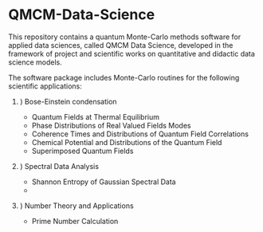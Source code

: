 # QMCM-Data-Science

This repository contains a quantum Monte-Carlo methods software for applied data sciences, called QMCM Data Science, 
developed in the framework of project and scientific works on quantitative and didactic data science models.

The software package includes Monte-Carlo routines for the following scientific applications:

1. ) Bose-Einstein condensation 
    
    - Quantum Fields at Thermal Equilibrium
    - Phase Distributions of Real Valued Fields Modes
    - Coherence Times and Distributions of Quantum Field Correlations 
    - Chemical Potential and Distributions of the Quantum Field
    - Superimposed Quantum Fields

2. ) Spectral Data Analysis

    - Shannon Entropy of Gaussian Spectral Data
    - 

3. ) Number Theory and Applications

    - Prime Number Calculation
